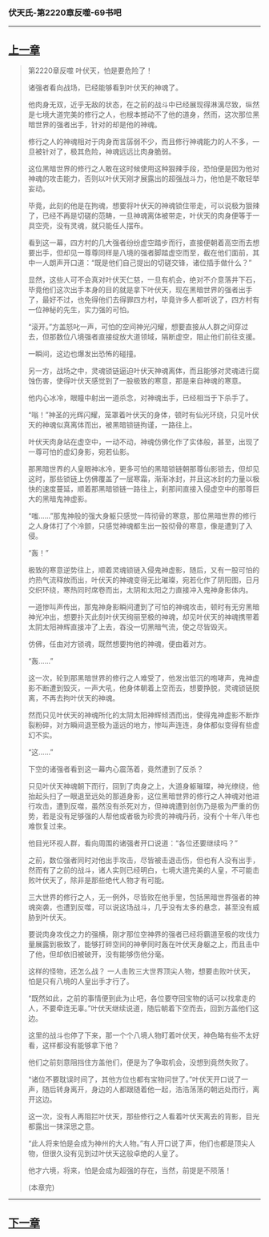 ### 伏天氏-第2220章反噬-69书吧

--------
[上一章](./01e1dad8a07764c314d11e4f9c36cd2d.md)
--------


>
>
>
>第2220章反噬
>叶伏天，怕是要危险了！
>
>诸强者看向战场，已经能够看到叶伏天的神魂了。
>
>他肉身无双，近乎无敌的状态，在之前的战斗中已经展现得淋漓尽致，纵然是七境大道完美的修行之人，也根本撼动不了他的道身，然而，这次那位黑暗世界的强者出手，针对的却是他的神魂。
>
>修行之人的神魂相对于肉身而言孱弱不少，而且修行神魂能力的人不多，一旦被针对了，极其危险，神魂远远比肉身脆弱。
>
>这位黑暗世界的修行之人敢在这时候使用这种狠辣手段，恐怕便是因为他对神魂的攻击能力，否则以叶伏天刚才展露出的超强战斗力，他怕是不敢轻举妄动。
>
>毕竟，此刻的他是在拘魂，想要将叶伏天的神魂锁住带走，可以说极为狠辣了，已经不再是切磋的范畴，一旦神魂离体被带走，叶伏天的肉身便等于一具空壳，没有灵魂，就只能任人摆布。
>
>看到这一幕，四方村的几大强者纷纷虚空踏步而行，直接便朝着高空而去想要出手，但却见一尊尊同样是八境的强者脚踏虚空而至，截在他们面前，其中一人朗声开口道：“既是他们自己提出的切磋交锋，诸位插手做什么？”
>
>显然，这些人可不会真对叶伏天仁慈，一旦有机会，绝对不介意落井下石，毕竟他们这次出手本身的目的就是拿下叶伏天，现在黑暗世界的强者出手了，最好不过，也免得他们去得罪四方村，毕竟许多人都听说了，四方村有一位神秘的先生，实力强的可怕。
>
>“滚开。”方盖怒叱一声，可怕的空间神光闪耀，想要直接从人群之间穿过去，但那数位八境强者直接绽放大道领域，隔断虚空，阻止他们前往支援。
>
>一瞬间，这边也爆发出恐怖的碰撞。
>
>另一方，战场之中，灵魂锁链逼迫叶伏天神魂离体，而且能够对灵魂进行腐蚀伤害，使得叶伏天感觉到了一股极致的寒意，那是来自神魂的寒意。
>
>他内心冰冷，眼瞳中射出一道杀念，对神魂出手，已经相当于下杀手了。
>
>“嗡！”神圣的光辉闪耀，笼罩着叶伏天的身体，顿时有仙光环绕，只见叶伏天的神魂似真离体而出，被黑暗锁链拘谨，一路往上。
>
>叶伏天肉身站在虚空中，一动不动，神魂仿佛化作了实体般，甚至，出现了一尊可怕的虚幻身影，宛若仙影。
>
>那黑暗世界的人皇眼神冰冷，更多可怕的黑暗锁链朝那尊仙影锁去，但却见这时，那些锁链上仿佛覆盖了一层寒霜，渐渐冰封，并且这冰封的力量以极快的速度蔓延，顺着那黑暗锁链一路往上，刹那间直接入侵虚空中的那尊巨大的黑暗鬼神虚影。
>
>“嗤……”那鬼神般的强大身躯只感觉一阵彻骨的寒意，那位黑暗世界的修行之人身体打了个冷颤，只感觉神魂都生出一股彻骨的寒意，像是遭到了入侵。
>
>“轰！”
>
>极致的寒意逆势往上，顺着灵魂锁链入侵鬼神虚影，随后，又有一股可怕的灼热气流释放而出，叶伏天的神魂变得无比璀璨，宛若化作了阴阳图，日月交织环绕，寒热同时席卷而出，太阴和太阳之力直接冲入鬼神身影体内。
>
>一道惨叫声传出，那鬼神身影瞬间遭到了可怕的神魂攻击，顿时有无穷黑暗神光冲出，想要扑灭此刻叶伏天绚丽至极的神魂，却见叶伏天的神魂携带着太阴太阳神辉直接冲了上去，吞没一切黑暗气流，使之尽皆毁灭。
>
>仿佛，任由对方锁魂，既然想要拘他的神魂，便由着对方。
>
>“轰……”
>
>这一次，轮到那黑暗世界的修行之人难受了，他发出低沉的咆哮声，鬼神虚影不断遭到毁灭，一声大吼，他身体朝着上空而去，想要挣脱，灵魂锁链脱离，不再去拘叶伏天的神魂。
>
>然而只见叶伏天的神魂所化的太阴太阳神辉倾洒而出，使得鬼神虚影不断炸裂粉碎，对方瞬间退至极为遥远的地方，惨叫声连连，身体都似变得有些虚幻不实。
>
>“这……”
>
>下空的诸强者看到这一幕内心震荡着，竟然遭到了反杀？
>
>只见叶伏天神魂朝下而行，回到了肉身之上，大道身躯璀璨，神光缭绕，他抬起头扫了一眼退至远处的那道身影，这位黑暗世界的修行之人神魂对他进行攻击，遭到反噬，虽然没有杀死对方，但神魂遭到创伤乃是极为严重的伤势，若是没有足够强的人帮他或者极为珍贵的神魂丹药，没有个十年八年也难恢复过来。
>
>他目光环视人群，看向周围的诸强者开口说道：“各位还要继续吗？”
>
>之前，数位强者同时对他出手攻击，尽皆被击退击伤，但也有人没有出手，然而有了之前的战斗，诸人实则已经明白，七境大道完美的人皇，不可能击败叶伏天了，除非是那些绝代人物才有可能。
>
>三大世界的修行之人，无一例外，尽皆败在他手里，包括黑暗世界强者的神魂突袭，也遭到反噬，可以说这场战斗，几乎没有太多的悬念，甚至没有威胁到叶伏天。
>
>要说肉身攻伐之力的强横，刚才那位空神界的强者已经将霸道至极的攻伐力量展露到极致了，能够打碎空间的神拳同时轰在叶伏天身躯之上，而且击中了他，但却依旧被破开，没有能够伤他分毫。
>
>这样的怪物，还怎么战？
>一人击败三大世界顶尖人物，想要击败叶伏天，怕是只有八境的人皇出手才行了。
>
>“既然如此，之前的事情便到此为止吧，各位要夺回宝物的话可以找拿走的人，不要牵连无辜。”叶伏天继续说道，随后朝着下空而去，回到方盖他们这边。
>
>这里的战斗也停了下来，那一个个八境人物盯着叶伏天，神色略有些不太好看，这样都没有能够拿下他？
>
>他们之前刻意阻挡住方盖他们，便是为了争取机会，没想到竟然失败了。
>
>“诸位不要耽误时间了，其他方位也都有宝物问世了。”叶伏天开口说了一声，随后转身离开，身边的人都跟随着他一起，浩浩荡荡的朝远处而行，离开这边。
>
>这一次，没有人再阻拦叶伏天，那些修行之人看着叶伏天离去的背影，目光都露出一抹深思之意。
>
>“此人将来怕是会成为神州的大人物。”有人开口说了声，他们也都是顶尖人物，但很久没有见到过叶伏天这般卓绝的人皇了。
>
>他才六境，将来，怕是会成为超强的存在，当然，前提是不陨落！
>
>(本章完)
>
>

--------
[下一章](./4bd0fccb8c6e79dcc65ddb11041fa633.md)
--------
